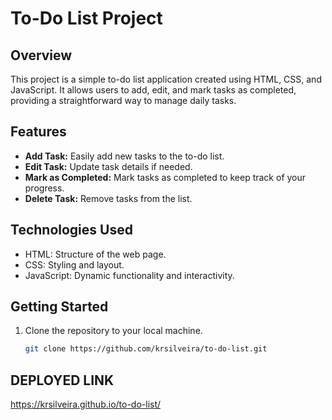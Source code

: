 # To-Do List Project

## Overview
This project is a simple to-do list application created using HTML, CSS, and JavaScript. It allows users to add, edit, and mark tasks as completed, providing a straightforward way to manage daily tasks.

## Features
- **Add Task:** Easily add new tasks to the to-do list.
- **Edit Task:** Update task details if needed.
- **Mark as Completed:** Mark tasks as completed to keep track of your progress.
- **Delete Task:** Remove tasks from the list.

## Technologies Used
- HTML: Structure of the web page.
- CSS: Styling and layout.
- JavaScript: Dynamic functionality and interactivity.

## Getting Started
1. Clone the repository to your local machine.
   ```bash
   git clone https://github.com/krsilveira/to-do-list.git


## DEPLOYED LINK 
 https://krsilveira.github.io/to-do-list/
